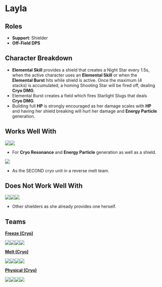 # Layla

## Roles

* **Support**: Shielder
* **Off-Field DPS**

## Character Breakdown

* **Elemental Skill** provides a shield that creates a Night Star every 1.5s, when the active character uses an **Elemental Skill** or when the **Elemental Burst** hits while shield is active. Once the maximum (4 stacks) is accumulated, a homing Shooting Star will be fired off, dealing **Cryo DMG**.
* Elemental Burst creates a field which fires Starlight Slugs that deals **Cryo DMG**.&#x20;
* Building full **HP** is strongly encouraged as her damage scales with **HP** and having her shield breaking will hurt her damage and **Energy Particle** generation.

## Works Well With

![](../../.gitbook/assets/ui\_icon\_cryo.webp)![](../../.gitbook/assets/ui\_avataricon\_eula.png)

* For **Cryo Resonance** and **Energy Particle** generation as well as a shield.

![](../../.gitbook/assets/ui\_icon\_pyro.webp)

* As the SECOND cryo unit in a reverse melt team.

## **Does Not Work Well With**

![](../../.gitbook/assets/ui\_avataricon\_zhongli.png)![](../../.gitbook/assets/ui\_avataricon\_thoma.png)![](../../.gitbook/assets/ui\_avataricon\_diona.png)

* Other shielders as she already provides one herself.

## Teams

****[**Freeze (Cryo)**](../../teams/freeze.md)****

![](../../.gitbook/assets/ui\_avataricon\_ayaka.png)![](../../.gitbook/assets/ui\_icon\_hydro.webp)![](../../.gitbook/assets/ui\_icon\_anemo.webp)![](../../.gitbook/assets/UI\_AvatarIcon\_Layla.png)

****[**Melt (Cryo)**](../../teams/reverse-melt.md)****

![](../../.gitbook/assets/ui\_avataricon\_rosaria.png)![](../../.gitbook/assets/ui\_avataricon\_xiangling.png)![](../../.gitbook/assets/ui\_avataricon\_bennett.png)![](../../.gitbook/assets/UI\_AvatarIcon\_Layla.png)

****[**Physical (Cryo)**](../../teams/physical-cryo.md)****

![](../../.gitbook/assets/ui\_avataricon\_eula.png)![](../../.gitbook/assets/ui\_icon\_electro.webp)![](../../.gitbook/assets/ui\_icon\_cryo.webp)![](../../.gitbook/assets/UI\_AvatarIcon\_Layla.png)
